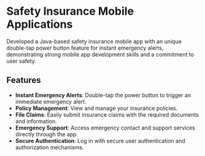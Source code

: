 # Safety Insurance Mobile Applications
Developed a Java-based safety insurance mobile app
with an unique double-tap power button feature for
instant emergency alerts, demonstrating strong
mobile app development skills and a commitment to
user safety.

## Features

- **Instant Emergency Alerts**: Double-tap the power button to trigger an immediate emergency alert.
- **Policy Management**: View and manage your insurance policies.
- **File Claims**: Easily submit insurance claims with the required documents and information.
- **Emergency Support**: Access emergency contact and support services directly through the app.
- **Secure Authentication**: Log in with secure user authentication and authorization mechanisms.

 
